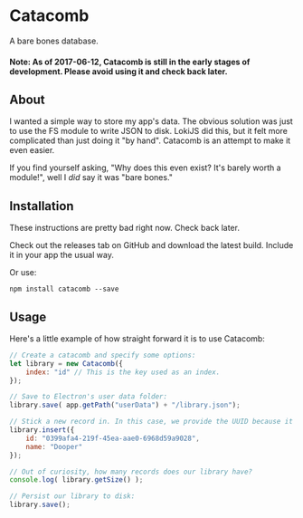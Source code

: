 # Catacomb
A bare bones database.

#### Note: As of 2017-06-12, Catacomb is still in the early stages of development. Please avoid using it and check back later.

## About
I wanted a simple way to store my app's data. The obvious solution was just to use the FS module to write JSON to disk. LokiJS did this, but it felt more complicated than just doing it "by hand". Catacomb is an attempt to make it even easier.

If you find yourself asking, "Why does this even exist? It's barely worth a module!", well I _did_ say it was "bare bones."

## Installation
These instructions are pretty bad right now. Check back later.

Check out the releases tab on GitHub and download the latest build. Include it in your app the usual way.

Or use:
```
npm install catacomb --save
```

## Usage
Here's a little example of how straight forward it is to use Catacomb:
```js
// Create a catacomb and specify some options:
let library = new Catacomb({
	index: "id" // This is the key used as an index.
});

// Save to Electron's user data folder:
library.save( app.getPath("userData") + "/library.json");

// Stick a new record in. In this case, we provide the UUID because it's linked to something specific in our app. If it was not provided, Catacomb will generate a UUID itself, and return it.
library.insert({
	id: "0399afa4-219f-45ea-aae0-6968d59a9028",
	name: "Dooper"
});

// Out of curiosity, how many records does our library have?
console.log( library.getSize() );

// Persist our library to disk:
library.save();
```
